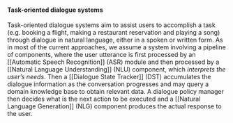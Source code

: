 #### Task-oriented dialogue systems
Task-oriented dialogue systems aim to assist users to accomplish a task (e.g. booking a flight, making a restaurant reservation and playing a song) through dialogue in natural language, either in a spoken or written form. As in most of the current approaches, we assume a system involving a pipeline of components, where the user utterance is first processed by an [[Automatic Speech Recognition]] (ASR) module and then processed by a [[Natural Language Understanding]] (NLU) component, which *interprets the user’s needs*. Then a [[Dialogue State Tracker]] (DST) accumulates the dialogue information as the conversation progresses and may query a domain knowledge base to obtain relevant data. A dialogue policy manager then decides what is the next action to be executed and a [[Natural Language Generation]] (NLG) component produces the actual response to the user.